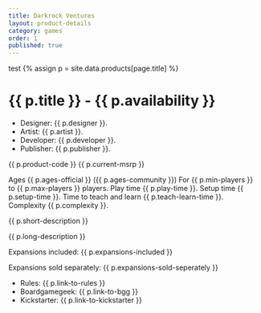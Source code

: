 ```yaml
---
title: Darkrock Ventures
layout: product-details
category: games
order: 1
published: true
---
```

test
{% assign p = site.data.products[page.title] %}
<h1>{{ p.title }} - {{ p.availability }}</h1>
<div class="details-box-image" style="background-image: url({{ p.box-image }})">
</div>
<div class="details-game-contents-image" style="background-image: url({{ p.game-contents-image }})">
</div>
<div class="credits">
<ul>
<li>Designer: {{ p.designer }}.</li>
<li>Artist: {{ p.artist }}.</li>
<li>Developer: {{ p.developer }}.</li>
<li>Publisher: {{ p.publisher }}.</li>
</ul>
</div>
<div class="price">
<p>{{ p.product-code }} {{ p.current-msrp }}</p>
</div>
<div class="gameplay">
<p>Ages {{ p.ages-official }} ({{ p.ages-community }}) For {{ p.min-players }} to {{ p.max-players }} players. Play time 
{{ p.play-time }}. Setup time {{ p.setup-time }}. Time to teach and learn {{ p.teach-learn-time }}. Complexity {{ p.complexity }}.</p>
</div>
<div class="short-description">
<p>{{ p.short-description }}</p>
</div>
<div class="short-description">
<p>{{ p.long-description }}</p>
</div>
<div class="expanded-by">
<p>Expansions included: {{ p.expansions-included }}</p>
<p>Expansions sold separately: {{ p.expansions-sold-seperately }} </p>
</div>
<div class="links">
<ul>
<li>Rules: {{ p.link-to-rules }}</li>
<li>Boardgamegeek: {{ p.link-to-bgg }}</li>
<li>Kickstarter: {{ p.link-to-kickstarter }}</li>
</ul>
</div>
